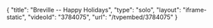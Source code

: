 {
    "title": "Breville -- Happy Holidays",
    "type": "solo",
    "layout": "iframe-static",
    "videoId": "3784075",
    "url": "\/tvpembed\/3784075"
}